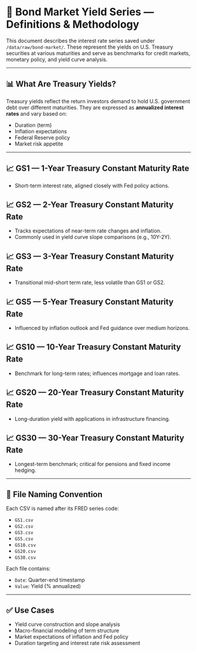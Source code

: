# 📘 Bond Market Yield Series — Definitions & Methodology

This document describes the interest rate series saved under `/data/raw/bond-market/`. These represent the yields on U.S. Treasury securities at various maturities and serve as benchmarks for credit markets, monetary policy, and yield curve analysis.

---

## 📊 What Are Treasury Yields?

Treasury yields reflect the return investors demand to hold U.S. government debt over different maturities. They are expressed as **annualized interest rates** and vary based on:
- Duration (term)
- Inflation expectations
- Federal Reserve policy
- Market risk appetite

---

## 📈 GS1 — 1-Year Treasury Constant Maturity Rate
- Short-term interest rate, aligned closely with Fed policy actions.

## 📈 GS2 — 2-Year Treasury Constant Maturity Rate
- Tracks expectations of near-term rate changes and inflation.
- Commonly used in yield curve slope comparisons (e.g., 10Y-2Y).

## 📈 GS3 — 3-Year Treasury Constant Maturity Rate
- Transitional mid-short term rate, less volatile than GS1 or GS2.

## 📈 GS5 — 5-Year Treasury Constant Maturity Rate
- Influenced by inflation outlook and Fed guidance over medium horizons.

## 📈 GS10 — 10-Year Treasury Constant Maturity Rate
- Benchmark for long-term rates; influences mortgage and loan rates.

## 📈 GS20 — 20-Year Treasury Constant Maturity Rate
- Long-duration yield with applications in infrastructure financing.

## 📈 GS30 — 30-Year Treasury Constant Maturity Rate
- Longest-term benchmark; critical for pensions and fixed income hedging.

---

## 📁 File Naming Convention

Each CSV is named after its FRED series code:
- `GS1.csv`
- `GS2.csv`
- `GS3.csv`
- `GS5.csv`
- `GS10.csv`
- `GS20.csv`
- `GS30.csv`

Each file contains:
- `Date`: Quarter-end timestamp
- `Value`: Yield (% annualized)

---

## ✅ Use Cases

- Yield curve construction and slope analysis
- Macro-financial modeling of term structure
- Market expectations of inflation and Fed policy
- Duration targeting and interest rate risk assessment